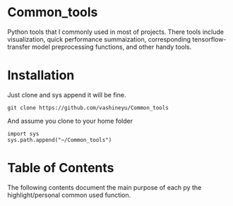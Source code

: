 # Common_tools
Python tools that I commonly used in most of projects. There tools include visualization, quick performance summaization, corresponding tensorflow-transfer model preprocessing functions, and other handy tools.

# Installation
Just clone and sys append it will be fine.
```
git clone https://github.com/vashineyu/Common_tools
```
And assume you clone to your home folder
```
import sys
sys.path.append("~/Common_tools")
```

# Table of Contents
The following contents document the main purpose of each py the highlight/personal common used function.
<To be done>
